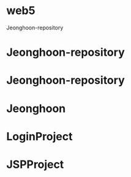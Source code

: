 # web5
 Jeonghoon-repository
# Jeonghoon-repository
# Jeonghoon-repository
# Jeonghoon
# LoginProject
# JSPProject

